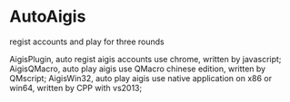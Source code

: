 
# AutoAigis

regist accounts and play for three rounds

AigisPlugin,	auto regist aigis accounts use chrome, written by javascript;
AigisQMacro,	auto play aigis use QMacro chinese edition, written by QMscript;
AigisWin32,		auto play aigis use native application on x86 or win64, written by CPP with vs2013;

